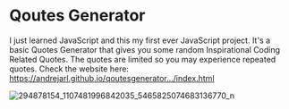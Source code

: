 # Qoutes Generator
I just learned JavaScript and this my first ever JavaScript project. 
It's a basic Quotes Generator that gives you some random Inspirational Coding Related Quotes. 
The quotes are limited so you may experience repeated quotes. 
Check the website here: https://andrejarl.github.io/qoutesgenerator.../index.html


![294878154_1107481996842035_5465825074683136770_n](https://user-images.githubusercontent.com/104331025/234220987-0f26d116-19ac-42b1-a18e-142c62975f0c.jpg)
